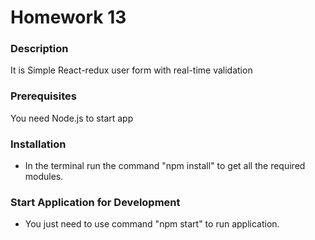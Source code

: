 # Homework 13

### Description

It is Simple React-redux user form with real-time validation

### Prerequisites

You need Node.js to start app

###  Installation

* In the terminal run the command "npm install" to get all the required modules.
 
### Start Application for Development

* You just need to use command "npm start" to run application.
 
